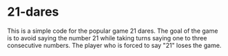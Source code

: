 # 21-dares
This is a simple code for the popular game 21 dares. The goal of the game is to avoid saying the number 21 while taking turns saying one to three consecutive numbers. The player who is forced to say "21" loses the game.
